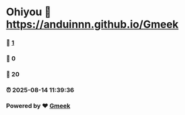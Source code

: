 # Ohiyou :link: https://anduinnn.github.io/Gmeek 
### :page_facing_up: [1](https://anduinnn.github.io/Gmeek/tag.html) 
### :speech_balloon: 0 
### :hibiscus: 20 
### :alarm_clock: 2025-08-14 11:39:36 
### Powered by :heart: [Gmeek](https://github.com/Meekdai/Gmeek)
